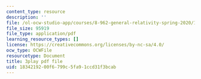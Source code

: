 ```yaml
---
content_type: resource
description: ''
file: /ol-ocw-studio-app/courses/8-962-general-relativity-spring-2020/1834219200f6799c5fa91ccd31f3bcab_h9xaoGkyHwg.pdf
file_size: 95919
file_type: application/pdf
learning_resource_types: []
license: https://creativecommons.org/licenses/by-nc-sa/4.0/
ocw_type: OCWFile
resourcetype: Document
title: 3play pdf file
uid: 18342192-00f6-799c-5fa9-1ccd31f3bcab
---
```

